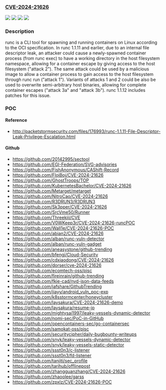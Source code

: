 ### [CVE-2024-21626](https://cve.mitre.org/cgi-bin/cvename.cgi?name=CVE-2024-21626)
![](https://img.shields.io/static/v1?label=Product&message=runc&color=blue)
![](https://img.shields.io/static/v1?label=Version&message=%3D%20%3E%3Dv1.0.0-rc93%2C%20%3C%201.1.12%20&color=brighgreen)
![](https://img.shields.io/static/v1?label=Vulnerability&message=CWE-403%3A%20Exposure%20of%20File%20Descriptor%20to%20Unintended%20Control%20Sphere%20('File%20Descriptor%20Leak')&color=brighgreen)
![](https://img.shields.io/static/v1?label=Vulnerability&message=CWE-668%3A%20Exposure%20of%20Resource%20to%20Wrong%20Sphere&color=brighgreen)

### Description

runc is a CLI tool for spawning and running containers on Linux according to the OCI specification. In runc 1.1.11 and earlier, due to an internal file descriptor leak, an attacker could cause a newly-spawned container process (from runc exec) to have a working directory in the host filesystem namespace, allowing for a container escape by giving access to the host filesystem ("attack 2"). The same attack could be used by a malicious image to allow a container process to gain access to the host filesystem through runc run ("attack 1"). Variants of attacks 1 and 2 could be also be used to overwrite semi-arbitrary host binaries, allowing for complete container escapes ("attack 3a" and "attack 3b"). runc 1.1.12 includes patches for this issue. 

### POC

#### Reference
- http://packetstormsecurity.com/files/176993/runc-1.1.11-File-Descriptor-Leak-Privilege-Escalation.html

#### Github
- https://github.com/20142995/sectool
- https://github.com/EGI-Federation/SVG-advisories
- https://github.com/FishAnonymous/CAShift-Record
- https://github.com/FlojBoj/CVE-2024-21626
- https://github.com/GhostTroops/TOP
- https://github.com/KubernetesBachelor/CVE-2024-21626
- https://github.com/Metarget/metarget
- https://github.com/NitroCao/CVE-2024-21626
- https://github.com/R3DRUN3/R3DRUN3
- https://github.com/Sk3pper/CVE-2024-21626
- https://github.com/SrcVme50/Runner
- https://github.com/Threekiii/CVE
- https://github.com/V0WKeep3r/CVE-2024-21626-runcPOC
- https://github.com/Wall1e/CVE-2024-21626-POC
- https://github.com/abian2/CVE-2024-21626
- https://github.com/alban/runc-vuln-detector
- https://github.com/alban/runc-vuln-gadget
- https://github.com/aneasystone/github-trending
- https://github.com/bfengj/Cloud-Security
- https://github.com/cdxiaodong/CVE-2024-21626
- https://github.com/dorser/cve-2024-21626
- https://github.com/ecomtech-oss/pisc
- https://github.com/fireinrain/github-trending
- https://github.com/fkie-cad/nvd-json-data-feeds
- https://github.com/jafshare/GithubTrending
- https://github.com/jiayy/android_vuln_poc-exp
- https://github.com/k8sstormcenter/honeycluster
- https://github.com/laysakura/CVE-2024-21626-demo
- https://github.com/laysakura/resume-jp
- https://github.com/mightysai1997/leaky-vessels-dynamic-detector
- https://github.com/nomi-sec/PoC-in-GitHub
- https://github.com/opencontainers-sec/go-containersec
- https://github.com/samokat-oss/pisc
- https://github.com/securitycipher/daily-bugbounty-writeups
- https://github.com/snyk/leaky-vessels-dynamic-detector
- https://github.com/snyk/leaky-vessels-static-detector
- https://github.com/ssst0n3/c-listener
- https://github.com/ssst0n3/fd-listener
- https://github.com/tanjiti/sec_profile
- https://github.com/tarihub/offlinepost
- https://github.com/zhangguanzhang/CVE-2024-21626
- https://github.com/zhaoolee/garss
- https://github.com/zpxlz/CVE-2024-21626-POC


